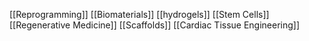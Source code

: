 [[Reprogramming]]
[[Biomaterials]]
[[hydrogels]]
[[Stem Cells]]
[[Regenerative Medicine]]
[[Scaffolds]]
[[Cardiac Tissue Engineering]]
